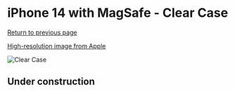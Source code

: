# iPhone 14  with MagSafe - Clear Case

[Return to previous page](/iphone_14)

[High-resolution image from Apple](https://store.storeimages.cdn-apple.com/8756/as-images.apple.com/is/MPU73?wid=4500&hei=4500&fmt=png)

<div style="width: 500px"><img src="/everyphone/MPU73.png" alt="Clear Case"></div>

## Under construction
